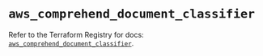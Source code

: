 # `aws_comprehend_document_classifier`

Refer to the Terraform Registry for docs: [`aws_comprehend_document_classifier`](https://registry.terraform.io/providers/hashicorp/aws/6.12.0/docs/resources/comprehend_document_classifier).
